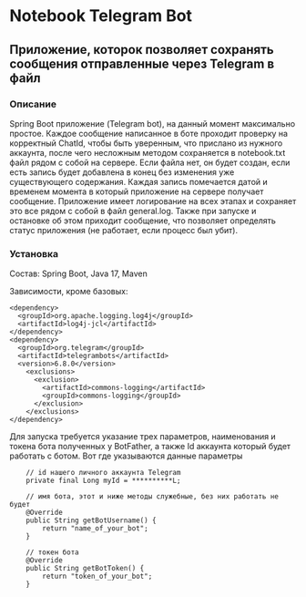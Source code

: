 # Notebook Telegram Bot
## Приложение, которок позволяет сохранять сообщения отправленные через Telegram в файл

### Описание
Spring Boot приложение (Telegram bot), на данный момент максимально простое. Каждое сообщение написанное в боте проходит проверку на корректный ChatId, 
чтобы быть уверенным, что прислано из нужного аккаунта, после чего несложным методом сохраняется в notebook.txt файл рядом с собой на сервере. 
Если файла нет, он будет создан, если есть запись будет добавлена в конец без изменения уже существующего содержания. 
Каждая запись помечается датой и временем момента в который приложение на сервере получает сообщение.
Приложение имеет логирование на всех этапах и сохраняет это все рядом с собой в файл general.log.
Также при запуске и остановке об этом приходит сообщение, что позволяет определять статус приложения (не работает, если процесс был убит).

### Установка
Состав: Spring Boot, Java 17, Maven

Зависимости, кроме базовых: 
```
<dependency>
  <groupId>org.apache.logging.log4j</groupId>
  <artifactId>log4j-jcl</artifactId>
</dependency>
<dependency>
  <groupId>org.telegram</groupId>
  <artifactId>telegrambots</artifactId>
  <version>6.8.0</version>
    <exclusions>
      <exclusion>
        <artifactId>commons-logging</artifactId>
        <groupId>commons-logging</groupId>
      </exclusion>
    </exclusions>
</dependency>
```

Для запуска требуется указание трех параметров, наименования и токена бота полученных у BotFather, а также Id аккаунта который будет работать с ботом. 
Вот где указываются данные параметры 
```
    // id нашего личного аккаунта Telegram
    private final Long myId = **********L;
    
    // имя бота, этот и ниже методы служебные, без них работать не будет
    @Override
    public String getBotUsername() {
        return "name_of_your_bot";
    }

    // токен бота
    @Override
    public String getBotToken() {
        return "token_of_your_bot";
    }
```
